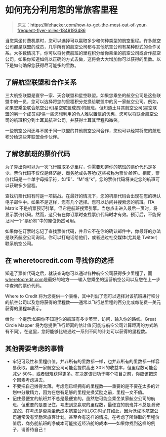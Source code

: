 # 如何充分利用您的常旅客里程

> 原文：<https://lifehacker.com/how-to-get-the-most-out-of-your-frequent-flyer-miles-1849193486>

当您乘坐付费机票时，您可以选择可以赢取多少和何种类型的航空里程。许多航空公司都是联盟的成员，几乎所有的航空公司都与其他航空公司有某种形式的合作关系。大多数情况下，你可以将付费航班的里程积分给你乘坐的航空公司或合作航空公司。如果你知道如何以正确的方式去做，这将会大大增加你可以获得的里数。以下是如何确保您获得尽可能多的里数。



## **了解航空联盟和合作关系**

三大航空联盟是寰宇一家、天合联盟和星空联盟。如果您乘坐的航空公司是这些联盟中的一员，您可以选择将您的里程积分兑换给联盟中的另一家航空公司。例如，如果您乘坐联合航空公司(星空联盟成员)的航班，但知道土耳其航空公司(星空联盟的另一个成员)提供一些您想利用的令人难以置信的优惠，您可以将联合航空公司的航班积分到土耳其航空公司，并获得土耳其里程和微笑。

一些航空公司还与不属于同一联盟的其他航空公司合作，您也可以经常将您的航班积分给这些非联盟合作伙伴。

## **了解您航班的票价代码**

为了算出你可以为一次飞行赚取多少里程，你需要知道你的航班的票价代码是多少。票价代码不仅仅是经济舱、商务舱或头等舱(这些被称为票价*舱等*)。相反，票价代码是一个单字母指示符，如“B”、“M”或“k”。您的票价代码将决定您的航班可以获取多少里程。

查找机票代码有时是一项挑战。在最好的情况下，您的机票代码会出现在您的确认电子邮件中。如果不是这样，您有几个选择。您可以访问并搜索您的航班。ITA Matrix 不是机票预订引擎，但它是航班搜索引擎。当您点击进入最后一页时，将显示票价代码。然而，这只有在你订票时查找票价代码时才有效。预订后，不能保证同一个“票价桶”中的座位仍然可用。

如果你在订票时忘记了查找票价代码，并且它不在你的确认邮件中，你最好的办法是联系航空公司询问。你可以打电话给他们，或者通过社交媒体(尤其是 Twitter)联系航空公司。

## **在 wheretocredit.com 寻找你的选择**

知道了票价代码之后，就该查询您可以通过各种航空公司获得多少里程了，而[wheretocredit.com](https://www.wheretocredit.com/)是最好的地方——输入您乘坐的运营航空公司以及您在上一步中查询的票价代码。

Where to Credit 将为您提供一个表格，其中列出了您可以选择对该航班进行积分的航空公司以及您将获得的里程数——通常以飞行总里程的百分比或每花费一美元获得的里程率表示。

给你一个提示:如果你不知道你的航班有多少英里，访问，输入你的路线。Great Circle Mapper 将为您提供飞行距离的估计值(可能与航空公司计算距离的方式略有不同)。在这里，您将能够比较通过一系列不同的计划可以获得的里程数。

## **其他需要考虑的事情**

*   牢记可及性和里程价值。并非所有的里数都一样，也并非所有的里数都一样容易获取。虽然一家航空公司可能会提供高出 30%的收益率，但里程数可能会减少 50%，或者很难获得更多。在决定该归功于哪个项目之前，你应该把这个因素考虑进去。
*   不要把自己摊得太薄。考虑您已经拥有的里程数——重要的是不要在太多的计划中分散精力，因为在您有足够的里程兑换奖励之前，里程一文不值。
*   记住最便宜的航班并不总是最便宜的。虽然您可能会乘坐某家航空公司的航班，但重要的是要记住，考虑到您赢取的里程数，最便宜的航班并不总是*最便宜的*。在考虑是否乘坐低成本航空公司(LCC)时尤其如此，因为低成本航空公司通常没有奖励常旅客计划。甚至会有这样的情况，在考虑了所赚取的里程价值后，商务舱航班的净成本可能接近经济舱的成本——如果你找到这样的例子，请善待自己！
